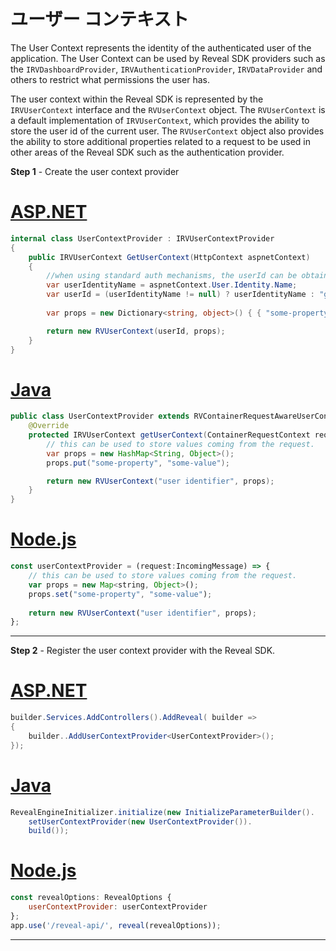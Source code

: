 # ユーザー コンテキスト

The User Context represents the identity of the authenticated user of the application. The User Context can be used by Reveal SDK providers such as the `IRVDashboardProvider`, `IRVAuthenticationProvider`, `IRVDataProvider` and others to restrict what permissions the user has.

The user context within the Reveal SDK is represented by the `IRVUserContext` interface and the `RVUserContext` object. The `RVUserContext` is a default implementation of `IRVUserContext`, which provides the ability to store the user id of the current user. The `RVUserContext` object also provides the ability to store additional properties related to a request to be used in other areas of the Reveal SDK such as the authentication provider.

**Step 1** - Create the user context provider

# [ASP.NET](#tab/aspnet)

```cs
internal class UserContextProvider : IRVUserContextProvider
{
    public IRVUserContext GetUserContext(HttpContext aspnetContext)       
    {
        //when using standard auth mechanisms, the userId can be obtained using aspnetContext.User.Identity.Name.
        var userIdentityName = aspnetContext.User.Identity.Name;
        var userId = (userIdentityName != null) ? userIdentityName : "guest";
        
        var props = new Dictionary<string, object>() { { "some-property", aspnetContext.Current.Request.Cookies["some-cookie-name"].Value } };

        return new RVUserContext(userId, props);
    }    
}
```

# [Java](#tab/java)

```java
public class UserContextProvider extends RVContainerRequestAwareUserContextProvider {
	@Override
	protected IRVUserContext getUserContext(ContainerRequestContext requestContext) {
        // this can be used to store values coming from the request.
		var props = new HashMap<String, Object>();
		props.put("some-property", "some-value");

		return new RVUserContext("user identifier", props);
	}
}
```

# [Node.js](#tab/node)

```javascript
const userContextProvider = (request:IncomingMessage) => {
	// this can be used to store values coming from the request.
    var props = new Map<string, Object>();
	props.set("some-property", "some-value"); 
	
	return new RVUserContext("user identifier", props);
};
```
***

**Step 2** - Register the user context provider with the Reveal SDK.

# [ASP.NET](#tab/aspnet)

```cs
builder.Services.AddControllers().AddReveal( builder =>
{
    builder..AddUserContextProvider<UserContextProvider>();
});
```

# [Java](#tab/java)

```java
RevealEngineInitializer.initialize(new InitializeParameterBuilder().
    setUserContextProvider(new UserContextProvider()).
    build());
```

# [Node.js](#tab/node)

```javascript
const revealOptions: RevealOptions {
	userContextProvider: userContextProvider
};
app.use('/reveal-api/', reveal(revealOptions));
```
***
